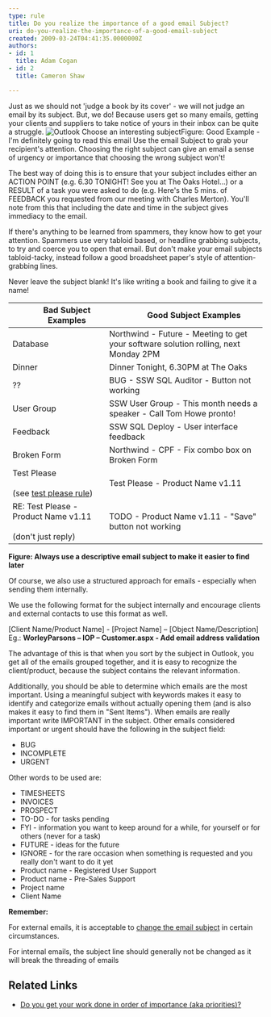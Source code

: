 ```yaml
---
type: rule
title: Do you realize the importance of a good email Subject?
uri: do-you-realize-the-importance-of-a-good-email-subject
created: 2009-03-24T04:41:35.0000000Z
authors:
- id: 1
  title: Adam Cogan
- id: 2
  title: Cameron Shaw

---
```


 ​​Just as we should not 'judge a book by its cover' - we will not judge an email by its subject. But, we do! Because users get so many emails, getting your clients and suppliers to take notice of yours in their inbox can be quite a struggle. 
 ![Outlook Choose an interesting subject](/PublishingImages/Outlook_ChooseAnInterestingSubject.gif)Figure: Good Example - I'm definitely going to read this email
Use the email Subject to grab your recipient's attention. Choosing the right subject can give an email a sense of urgency or importance that choosing the wrong subject won't!

The best way of doing this is to ensure that your subject includes either an ACTION POINT (e.g. 6.30 TONIGHT! See you at The Oaks Hotel...) or a RESULT of a task you were asked to do (e.g. Here's the 5 mins. of FEEDBACK you requested from our meeting with Charles Merton). You'll note from this that including the date and time in the subject gives immediacy to the email.

If there's anything to be learned from spammers, they know how to get your attention. Spammers use very tabloid based, or headline grabbing subjects, to try and coerce you to open that email. But don't make your email subjects tabloid-tacky, instead follow a good broadsheet paper's style of attention-grabbing lines.

Never leave the subject blank! It's like writing a book and failing to give it a name!


| <dd class="ssw15-rteElement-FigureBad"> Bad Subject Examples<br></dd> | <dd class="ssw15-rteElement-FigureGood"> Good Subject Examples<br></dd> |
| --- | --- |
| Database | Northwind - Future - Meeting to get your software solution rolling, next Monday 2PM<br> |
| Dinner | Dinner Tonight, 6.30PM at The Oaks |
| ?? | BUG - SSW SQL Auditor - Button not working |
| User Group | SSW User Group - This month needs a speaker - Call Tom Howe pronto! |
| Feedback | SSW SQL Deploy - User interface feedback |
| Broken Form | Northwind - CPF - Fix combo box on Broken Form |
| Test Please<br><br>(see [test please rule](/_layouts/15/FIXUPREDIRECT.ASPX?WebId=3dfc0e07-e23a-4cbb-aac2-e778b71166a2&amp;TermSetId=07da3ddf-0924-4cd2-a6d4-a4809ae20160&amp;TermId=ec137193-bbcb-43a7-bc9a-4d337395aa22))<br> | Test Please - Product Name v1.11 |
| RE: Test Please - Product Name v1.11<br><br>(don't just reply) | TODO - ​Product Name v1.11 - "Save" button not working |


**Figure: Always use a descriptive email subject to make it easier to find later**

Of course, we also use a structured approach for emails - especially when sending them internally.

We use the following format for the subject internally and encourage clients and external contacts to use this format as well.

[Client Name/Product Name] - [Project Name] – [Object Name/Description]
Eg.: **WorleyParsons – IOP – Customer.aspx - Add email address validation**

The advantage of this is that when you sort by the subject in Outlook, you get all of the emails grouped together, and it is easy to recognize the client/product, because the subject contains the relevant information.

Additionally, you should be able to determine which emails are the most important. Using a meaningful subject with keywords makes it easy to identify and categorize emails without actually opening them (and is also makes it easy to find them in "Sent Items"). When emails are really important write IMPORTANT in the subject. Other emails considered important or urgent should have the following in the subject field:

- BUG
- INCOMPLETE
- URGENT


Other words to be used are:

- TIMESHEETS
- INVOICES
- PROSPECT
- TO-DO - for tasks pending
- FYI - information you want to keep around for a while, for yourself or for others (never for a task)
- FUTURE - ideas for the future
- IGNORE - for the rare occasion when something is requested and you really don't want to do it yet
- Product name - Registered User Support
- Product name - Pre-Sales Support
- Project name
- Client Name



**Remember:**

For external emails, it is acceptable to [change the email subject](/Pages/WhenToChangeEmailSubject.aspx "When to Change an Email Subject") in certain circumstances.

For internal emails, the subject line should generally not be changed as it will break the threading of emails



## Related Links

- [Do you get your work done in order of importance (aka priorities)?](/_layouts/15/FIXUPREDIRECT.ASPX?WebId=3dfc0e07-e23a-4cbb-aac2-e778b71166a2&amp;TermSetId=07da3ddf-0924-4cd2-a6d4-a4809ae20160&amp;TermId=422fc16f-bc94-413a-b14f-4172791f92a0)


